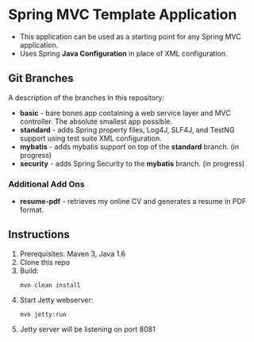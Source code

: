 # Spring MVC Template Application
*   This application can be used as a starting point for any Spring MVC application.
*   Uses Spring __Java Configuration__ in place of XML configuration.

## Git Branches
A description of the branches in this repository:

*   __basic__ - bare bones app containing a web service layer and MVC controller.  The absolute smallest app possible.
*   __standard__ - adds Spring property files, Log4J, SLF4J, and TestNG support using test suite XML configuration.
*   __mybatis__ - adds mybatis support on top of the __standard__ branch. (in progress)
*   __security__ - adds Spring Security to the __mybatis__ branch. (in progress)

### Additional Add Ons
*   __resume-pdf__ - retrieves my online CV and generates a resume in PDF format.


## Instructions
1.  Prerequisites: Maven 3, Java 1.6
2.  Clone this repo
3.  Build: <pre><code>mvn clean install</code></pre>
4.  Start Jetty webserver: <pre><code>mvn jetty:run</code></pre>
5.  Jetty server will be listening on port 8081
